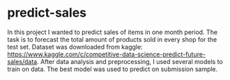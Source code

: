 # predict-sales

In this project I wanted to predict sales of items in one month period. The task is to forecast the total amount of products sold in every shop for the test set. Dataset was downloaded from kaggle: https://www.kaggle.com/c/competitive-data-science-predict-future-sales/data. After data analysis and preprocessing, I used several models to train on data. The best model was used to predict on submission sample.
